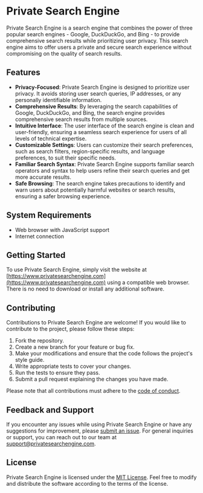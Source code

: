 # Private Search Engine

Private Search Engine is a search engine that combines the power of three popular search engines - Google, DuckDuckGo, and Bing - to provide comprehensive search results while prioritizing user privacy. This search engine aims to offer users a private and secure search experience without compromising on the quality of search results.

## Features

- **Privacy-Focused**: Private Search Engine is designed to prioritize user privacy. It avoids storing user search queries, IP addresses, or any personally identifiable information.
- **Comprehensive Results**: By leveraging the search capabilities of Google, DuckDuckGo, and Bing, the search engine provides comprehensive search results from multiple sources.
- **Intuitive Interface**: The user interface of the search engine is clean and user-friendly, ensuring a seamless search experience for users of all levels of technical expertise.
- **Customizable Settings**: Users can customize their search preferences, such as search filters, region-specific results, and language preferences, to suit their specific needs.
- **Familiar Search Syntax**: Private Search Engine supports familiar search operators and syntax to help users refine their search queries and get more accurate results.
- **Safe Browsing**: The search engine takes precautions to identify and warn users about potentially harmful websites or search results, ensuring a safer browsing experience.

## System Requirements

- Web browser with JavaScript support
- Internet connection

## Getting Started

To use Private Search Engine, simply visit the website at [https://www.privatesearchengine.com](https://www.privatesearchengine.com) using a compatible web browser. There is no need to download or install any additional software.

## Contributing

Contributions to Private Search Engine are welcome! If you would like to contribute to the project, please follow these steps:

1. Fork the repository.
2. Create a new branch for your feature or bug fix.
3. Make your modifications and ensure that the code follows the project's style guide.
4. Write appropriate tests to cover your changes.
5. Run the tests to ensure they pass.
6. Submit a pull request explaining the changes you have made.

Please note that all contributions must adhere to the [code of conduct](CODE_OF_CONDUCT.md).

## Feedback and Support

If you encounter any issues while using Private Search Engine or have any suggestions for improvement, please [submit an issue](https://github.com/booryys/private-search-engine/issues). For general inquiries or support, you can reach out to our team at support@privatesearchengine.com.

## License

Private Search Engine is licensed under the [MIT License](LICENSE). Feel free to modify and distribute the software according to the terms of the license.
